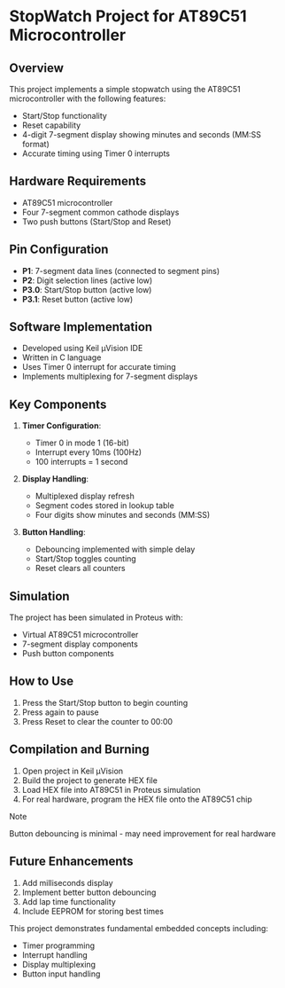 # StopWatch Project for AT89C51 Microcontroller

## Overview
This project implements a simple stopwatch using the AT89C51 microcontroller with the following features:
- Start/Stop functionality
- Reset capability
- 4-digit 7-segment display showing minutes and seconds (MM:SS format)
- Accurate timing using Timer 0 interrupts

## Hardware Requirements
- AT89C51 microcontroller
- Four 7-segment common cathode displays
- Two push buttons (Start/Stop and Reset)

## Pin Configuration
- **P1**: 7-segment data lines (connected to segment pins)
- **P2**: Digit selection lines (active low)
- **P3.0**: Start/Stop button (active low)
- **P3.1**: Reset button (active low)

## Software Implementation
- Developed using Keil µVision IDE
- Written in C language 
- Uses Timer 0 interrupt for accurate timing
- Implements multiplexing for 7-segment displays

## Key Components
1. **Timer Configuration**:
   - Timer 0 in mode 1 (16-bit)
   - Interrupt every 10ms (100Hz)
   - 100 interrupts = 1 second

2. **Display Handling**:
   - Multiplexed display refresh
   - Segment codes stored in lookup table
   - Four digits show minutes and seconds (MM:SS)

3. **Button Handling**:
   - Debouncing implemented with simple delay
   - Start/Stop toggles counting
   - Reset clears all counters

## Simulation
The project has been simulated in Proteus with:
- Virtual AT89C51 microcontroller
- 7-segment display components
- Push button components

## How to Use
1. Press the Start/Stop button to begin counting
2. Press again to pause
3. Press Reset to clear the counter to 00:00

## Compilation and Burning
1. Open project in Keil µVision
2. Build the project to generate HEX file
3. Load HEX file into AT89C51 in Proteus simulation
4. For real hardware, program the HEX file onto the AT89C51 chip

> [!NOTE]
> Button debouncing is minimal - may need improvement for real hardware

## Future Enhancements
1. Add milliseconds display
2. Implement better button debouncing
3. Add lap time functionality
4. Include EEPROM for storing best times

This project demonstrates fundamental embedded concepts including:
- Timer programming
- Interrupt handling
- Display multiplexing
- Button input handling